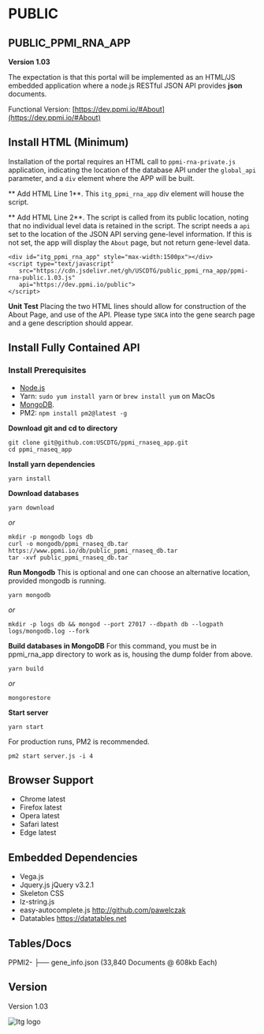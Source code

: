# PUBLIC
## PUBLIC_PPMI_RNA_APP

**Version 1.03**

The expectation is that this portal will be implemented as an HTML/JS embedded application where a node.js RESTful JSON API provides **json** documents. 

Functional Version: [https://dev.ppmi.io/#About](https://dev.ppmi.io/#About)
## Install HTML (Minimum)

Installation of the portal requires an HTML call to `ppmi-rna-private.js` application, indicating the location of the database API under the `global_api` parameter, and a `div` element where the APP will be built. 

** Add HTML Line 1**. This `itg_ppmi_rna_app` div element will house the script. 

** Add HTML Line 2**. The script is called from its public location, noting that no individual level data is retained in the script. The script needs a `api` set to the location of the JSON API serving gene-level information.  If this is not set, the app will display the `About` page, but not return gene-level data.

```
<div id="itg_ppmi_rna_app" style="max-width:1500px"></div>
<script type="text/javascript"  
   src="https://cdn.jsdelivr.net/gh/USCDTG/public_ppmi_rna_app/ppmi-rna-public.1.03.js" 
   api="https://dev.ppmi.io/public">
</script>
```

**Unit Test**
 Placing the two HTML lines should allow for construction of the About Page, and use of the API. Please type `SNCA` into the gene search page and a gene description should appear.


## Install Fully Contained API

### Install Prerequisites

* [Node.js](https://nodejs.org/en/download/)
* Yarn: `sudo yum install yarn` or `brew install yum` on MacOs
* [MongoDB](https://www.mongodb.com/download-center#community).
* PM2: `npm install pm2@latest -g`

**Download git and cd to directory**

```
git clone git@github.com:USCDTG/ppmi_rnaseq_app.git
cd ppmi_rnaseq_app
```

**Install yarn dependencies**

`yarn install`

**Download databases**

`yarn download`

 _or_

```
mkdir -p mongodb logs db
curl -o mongodb/ppmi_rnaseq_db.tar https://www.ppmi.io/db/public_ppmi_rnaseq_db.tar
tar -xvf public_ppmi_rnaseq_db.tar
```

**Run Mongodb**
This is optional and one can choose an alternative location, provided mongodb is running.

`yarn mongodb`

 _or_

`mkdir -p logs db && mongod --port 27017 --dbpath db --logpath logs/mongodb.log --fork`

**Build databases in MongoDB**
For this command, you must be in ppmi_rna_app directory to work as is, housing the dump folder from above.

`yarn build`

 _or_

`mongorestore`



**Start server**

`yarn start`

For production runs, PM2 is recommended.

`pm2 start server.js -i 4`


## Browser Support

* Chrome latest
* Firefox latest
* Opera latest
* Safari latest
* Edge latest

## Embedded Dependencies

* Vega.js  
* Jquery.js jQuery v3.2.1 
* Skeleton CSS
* lz-string.js  
* easy-autocomplete.js http://github.com/pawelczak
* Datatables https://datatables.net

## Tables/Docs

PPMI2-  ├── gene_info.json  (33,840 Documents @ 608kb Each)

## Version

Version 1.03

![Itg logo](http://dtg.usc.edu/images/itg.png)

